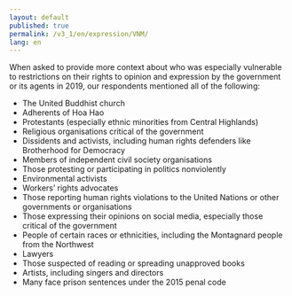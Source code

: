 ```yaml
---
layout: default
published: true
permalink: /v3_1/en/expression/VNM/
lang: en
---
```


When asked to provide more context about who was especially vulnerable to restrictions on their rights to opinion and expression by the government or its agents in 2019, our respondents mentioned all of the following:

-	The United Buddhist church
-	Adherents of Hoa Hao
-	Protestants (especially ethnic minorities from Central Highlands)
-	Religious organisations critical of the government
-	Dissidents and activists, including human rights defenders like Brotherhood for Democracy
-	Members of independent civil society organisations
-	Those protesting or participating in politics nonviolently
-	Environmental activists
-	Workers’ rights advocates
-	Those reporting human rights violations to the United Nations or other governments or organisations
-	Those expressing their opinions on social media, especially those critical of the government
-	People of certain races or ethnicities, including the Montagnard people from the Northwest
-	Lawyers
-	Those suspected of reading or spreading unapproved books
-	Artists, including singers and directors
-	Many face prison sentences under the 2015 penal code
